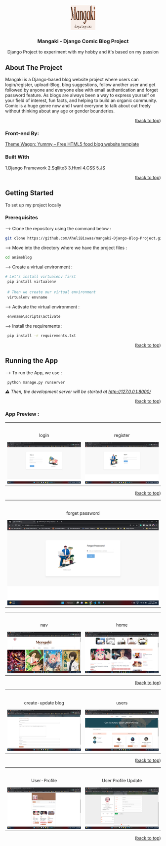 <!-- Improved compatibility of back to top link: See: https://github.com/othneildrew/Best-README-Template/pull/73 -->
<a name="readme-top"></a>
<!--
*** Thanks for checking out the Best-README-Template. If you have a suggestion
*** that would make this better, please fork the repo and create a pull request
*** or simply open an issue with the tag "enhancement".
*** Don't forget to give the project a star!
*** Thanks again! Now go create something AMAZING! :D
-->



<!-- PROJECT SHIELDS -->
<!--
*** I'm using markdown "reference style" links for readability.
*** Reference links are enclosed in brackets [ ] instead of parentheses ( ).
*** See the bottom of this document for the declaration of the reference variables
*** for contributors-url, forks-url, etc. This is an optional, concise syntax you may use.
*** https://www.markdownguide.org/basic-syntax/#reference-style-links
-->




<!-- PROJECT LOGO -->
<br />
<div align="center">
  <a href="">
    <img src="doc_image/logo.png" alt="Logo" width="80" height="80">
  </a>

<h3 align="center">Mangaki - Django Comic Blog Project</h3>

  <p align="center">
    Django Project to experiment with my hobby and it's based on my passion
    <br />
  </p>
</div>

<!-- ABOUT THE PROJECT -->
## About The Project
  <p>
    Mangaki is a Django-based blog website project where users can login/register, upload-Blog, blog suggestions, follow another user and get followed by anyone and everyone else with email authentication and forget password feature. As blogs are always been a way to express yourself on your field of interest, fun facts, and helping to build an organic community. Comic is a huge genre now and I want everyone to talk about out freely without thinking about any age or gender bounderies.
    </p>

<p align="right">(<a href="#readme-top">back to top</a>)</p>

### Front-end By:
<p><a href="https://themewagon.com/themes/free-html5-food-blog-website-template-yummy/"> Theme Wagon: Yummy – Free HTML5 food blog website template</a>  </p>

### Built With
<p>
1.Django Framework
2.Sqllite3
3.Html
4.CSS
5.JS
</p>

<p align="right">(<a href="#readme-top">back to top</a>)</p>



<!-- GETTING STARTED -->
## Getting Started

To set up my project locally

### Prerequisites

--> Clone the repository using the command below :
  ```sh
 git clone https://github.com/AheliBiswas/mangaki-Django-Blog-Project.git
  ```

--> Move into the directory where we have the project files :
   ```sh
   cd animeblog
   ```
--> Create a virtual environment :
   ```sh
   # Let's install virtualenv first
    pip install virtualenv

    # Then we create our virtual environment
    virtualenv envname
   ```
--> Activate the virtual environment :
   ```sh
    envname\scripts\activate
   ```
--> Install the requirements :
   ```sh
    pip install -r requirements.txt

   ```

<p align="right">(<a href="#readme-top">back to top</a>)</p>



<!-- USAGE EXAMPLES -->
## Running the App

--> To run the App, we use :
   ```sh
    python manage.py runserver

   ```

_⚠ Then, the development server will be started at http://127.0.0.1:8000/_

<p align="right">(<a href="#readme-top">back to top</a>)</p>


<!-- App Preview -->
### App Preview :

<table width="100%"> 
<tr>
<td width="50%">      
&nbsp; 
<br>
<p align="center">
  login
</p>
<img src="doc_image/login.png">
</td> 
<td width="50%">
<br>
<p align="center">
  register
</p>
<img src="doc_image/register.png">  
</td>
</table>
<p align="right">(<a href="#readme-top">back to top</a>)</p>

<table width="100%"> 
<tr>
<td width="50%">      
&nbsp; 
<br>
<p align="center">
  forget password
</p>
<img src="doc_image/forget-password.png">
</td> 


<table width="100%"> 
<tr>
<td width="50%">      
&nbsp; 
<br>
<p align="center">
  nav
</p>
<img src="doc_image/nav.png">
</td> 
<td width="50%">
<br>
<p align="center">
  home
</p>
<img src="doc_image/home.png">  
</td>
</table>
<p align="right">(<a href="#readme-top">back to top</a>)</p>

<table width="100%"> 
<tr>
<td width="50%">      
&nbsp; 
<br>
<p align="center">
  create-update blog
</p>
<img src="doc_image/create-update blog.png">
</td> 
<td width="50%">
<br>
<p align="center">
  users
</p>
<img src="doc_image/users.png">  
</td>
</table>
<p align="right">(<a href="#readme-top">back to top</a>)</p>

<table width="100%"> 
<tr>
<td width="50%">      
&nbsp; 
<br>
<p align="center">
  User-Profile
</p>
<img src="doc_image/user-profile.png">
</td> 
<td width="50%">
<br>
<p align="center">
  User Profile Update
</p>
<img src="doc_image/profile-update.png">  
</td>
</table>
<p align="right">(<a href="#readme-top">back to top</a>)</p>




<!-- MARKDOWN LINKS & IMAGES -->
<!-- https://www.markdownguide.org/basic-syntax/#reference-style-links -->
[contributors-shield]: https://img.shields.io/github/contributors/github_username/repo_name.svg?style=for-the-badge
[contributors-url]: https://github.com/github_username/repo_name/graphs/contributors
[forks-shield]: https://img.shields.io/github/forks/github_username/repo_name.svg?style=for-the-badge
[forks-url]: https://github.com/github_username/repo_name/network/members
[stars-shield]: https://img.shields.io/github/stars/github_username/repo_name.svg?style=for-the-badge
[stars-url]: https://github.com/github_username/repo_name/stargazers
[issues-shield]: https://img.shields.io/github/issues/github_username/repo_name.svg?style=for-the-badge
[issues-url]: https://github.com/github_username/repo_name/issues
[license-shield]: https://img.shields.io/github/license/github_username/repo_name.svg?style=for-the-badge
[license-url]: https://github.com/github_username/repo_name/blob/master/LICENSE.txt
[linkedin-shield]: https://img.shields.io/badge/-LinkedIn-black.svg?style=for-the-badge&logo=linkedin&colorB=555
[linkedin-url]: https://linkedin.com/in/linkedin_username
[product-screenshot]: images/screenshot.png
[Next.js]: https://img.shields.io/badge/next.js-000000?style=for-the-badge&logo=nextdotjs&logoColor=white
[Next-url]: https://nextjs.org/
[React.js]: https://img.shields.io/badge/React-20232A?style=for-the-badge&logo=react&logoColor=61DAFB
[React-url]: https://reactjs.org/
[Vue.js]: https://img.shields.io/badge/Vue.js-35495E?style=for-the-badge&logo=vuedotjs&logoColor=4FC08D
[Vue-url]: https://vuejs.org/
[Angular.io]: https://img.shields.io/badge/Angular-DD0031?style=for-the-badge&logo=angular&logoColor=white
[Angular-url]: https://angular.io/
[Svelte.dev]: https://img.shields.io/badge/Svelte-4A4A55?style=for-the-badge&logo=svelte&logoColor=FF3E00
[Svelte-url]: https://svelte.dev/
[Laravel.com]: https://img.shields.io/badge/Laravel-FF2D20?style=for-the-badge&logo=laravel&logoColor=white
[Laravel-url]: https://laravel.com
[Bootstrap.com]: https://img.shields.io/badge/Bootstrap-563D7C?style=for-the-badge&logo=bootstrap&logoColor=white
[Bootstrap-url]: https://getbootstrap.com
[JQuery.com]: https://img.shields.io/badge/jQuery-0769AD?style=for-the-badge&logo=jquery&logoColor=white
[JQuery-url]: https://jquery.com 
